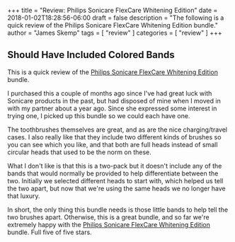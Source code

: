 +++
title = "Review: Philips Sonicare FlexCare Whitening Edition"
date = 2018-01-02T18:28:56-06:00
draft = false
description = "The following is a quick review of the Philips Sonicare FlexCare Whitening Edition bundle."
author = "James Skemp"
tags = [ "review" ]
categories = [ "review" ]
+++

## Should Have Included Colored Bands
This is a quick review of the [Philips Sonicare FlexCare Whitening Edition][review] bundle.

I purchased this a couple of months ago since I've had great luck with Sonicare products in the past, but had disposed of mine when I moved in with my partner about a year ago. Since she expressed some interest in trying one, I picked up this bundle so we could each have one.

The toothbrushes themselves are great, and as are the nice charging/travel cases. I also really like that they include two different kinds of brushes so you can see which you like, and that both are full heads instead of small circular heads that used to be the norm on these.

What I don't like is that this is a two-pack but it doesn't include any of the bands that would normally be provided to help differentiate between the two. Initially we selected different heads to start with, which helped us tell the two apart, but now that we're using the same heads we no longer have that luxury.

In short, the only thing this bundle needs is those little bands to help tell the two brushes apart. Otherwise, this is a great bundle, and so far we're extremely happy with the [Philips Sonicare FlexCare Whitening Edition][review] bundle. Full five of five stars.

[review]: http://amzn.to/2CsnjOr
